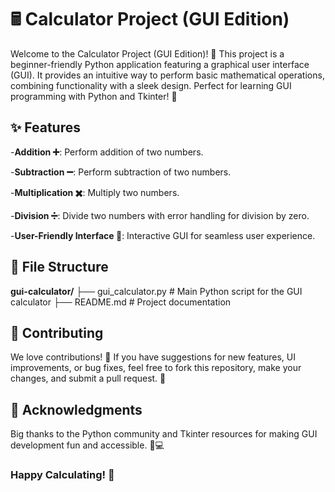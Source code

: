 # 🖩 Calculator Project (GUI Edition)

Welcome to the Calculator Project (GUI Edition)! 🎉 This project is a beginner-friendly Python application featuring a graphical user interface (GUI). It provides an intuitive way to perform basic mathematical operations, combining functionality with a sleek design. Perfect for learning GUI programming with Python and Tkinter! 🐍


## ✨ Features

-**Addition ➕**: Perform addition of two numbers.

-**Subtraction ➖**: Perform subtraction of two numbers.

-**Multiplication ✖️**: Multiply two numbers.

-**Division ➗**: Divide two numbers with error handling for division by zero.

-**User-Friendly Interface 🎨**: Interactive GUI for seamless user experience.


## 📂 File Structure

**gui-calculator/**
├── gui_calculator.py  # Main Python script for the GUI calculator
├── README.md          # Project documentation


## 🤝 Contributing

We love contributions! 💖 If you have suggestions for new features, UI improvements, or bug fixes, feel free to fork this repository, make your changes, and submit a pull request. 🙌


## 🌟 Acknowledgments

Big thanks to the Python community and Tkinter resources for making GUI development fun and accessible. 🐍💻


### Happy Calculating! 🎉


